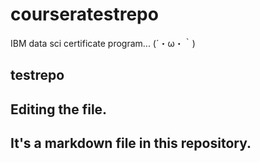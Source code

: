# courseratestrepo
IBM data sci certificate program... (´・ω・｀)

## testrepo 

## Editing the file. 

## It's a markdown file in this repository. 

